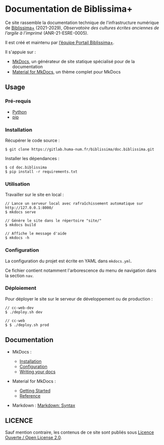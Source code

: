 # Documentation de Biblissima+

Ce site rassemble la documentation technique de l'infrastructure numérique de [Biblissima+](https://projet.biblissima.fr) (2021-2029), _Observatoire des cultures écrites anciennes de l’argile à l’imprimé_ (ANR-21-ESRE-0005).

Il est créé et maintenu par [l’équipe Portail Biblissima+](https://projet.biblissima.fr/fr/organisation/equipe-biblissima).

Il s'appuie sur :

- [MkDocs](https://www.mkdocs.org), un générateur de site statique spécialisé pour de la documentation
- [Material for MkDocs](https://squidfunk.github.io/mkdocs-material/), un thème complet pour MkDocs


## Usage

### Pré-requis

- [Python](https://www.python.org)
- [pip](https://pip.readthedocs.io/en/stable/installing/)

### Installation

Récupérer le code source :

```
$ git clone https://gitlab.huma-num.fr/biblissima/doc.biblissima.git
```

Installer les dépendances :

```
$ cd doc.biblissima
$ pip install -r requirements.txt
```

### Utilisation

Travailler sur le site en local :

```
// Lance un serveur local avec rafraîchissement automatique sur http://127.0.0.1:8000/
$ mkdocs serve

// Génère le site dans le répertoire "site/"
$ mkdocs build

// Affiche le message d'aide
$ mkdocs -h
```

### Configuration

La configuration du projet est écrite en YAML dans `mkdocs.yml`.

Ce fichier contient notamment l'arborescence du menu de navigation dans la section `nav`.

### Déploiement

Pour déployer le site sur le serveur de développement ou de production :

```
// cc-web-dev
$ ./deploy.sh dev

// cc-web
$ $ ./deploy.sh prod
```

## Documentation

- MkDocs :
    - [Installation](https://www.mkdocs.org/user-guide/installation/)
    - [Configuration](https://www.mkdocs.org/user-guide/configuration/)
    - [Writing your docs](https://www.mkdocs.org/user-guide/writing-your-docs/)

- Material for MkDocs :
    - [Getting Started](https://squidfunk.github.io/mkdocs-material/getting-started/)
    - [Reference](https://squidfunk.github.io/mkdocs-material/reference/)

- Markdown : [Markdown: Syntax](https://daringfireball.net/projects/markdown/syntax)


## LICENCE

Sauf mention contraire, les contenus de ce site sont publiés sous [Licence Ouverte / Open License 2.0](https://www.etalab.gouv.fr/licence-ouverte-open-licence/).
